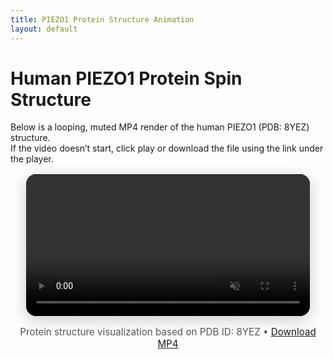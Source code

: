 ```yaml
---
title: PIEZO1 Protein Structure Animation
layout: default
---
```


# Human PIEZO1 Protein Spin Structure

Below is a looping, muted MP4 render of the human PIEZO1 (PDB: 8YEZ) structure.  
If the video doesn’t start, click play or download the file using the link under the player.

<div style="width:90%;max-width:900px;margin:1rem auto;border-radius:16px;overflow:hidden;box-shadow:0 6px 25px rgba(0,0,0,.2);background:#000;">
  <video autoplay muted loop playsinline style="width:100%;height:auto;display:block;">
    <source src="8YEZ_spin-structure.mp4" type="video/mp4">
    Your browser does not support the video tag.
  </video>
</div>

<footer style="text-align:center;color:#555;font-size:.95rem;margin-top:1rem;">
  Protein structure visualization based on PDB ID: 8YEZ • 
  <a href="8YEZ_spin-structure.mp4" download>Download MP4</a>
</footer>

